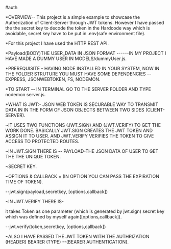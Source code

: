 #auth


*OVERVIEW--
This project is a simple example to showcase the Autherization of Client-Server through JWT tokens. However I have passed the the secret key to decode the token in the Hardcode way which is avoidable, secret key have to be put in .env(safe environment file).


*For this project I have used the HTTP REST API.

*Payload(BODY)THE USER_DATA IN JSON FORMAT
------IN MY PROJECT I HAVE MADE A DUMMY USER IN MODELS/dummyUser.js.

*PREREQUISITE - HAVING NODE INSTALLED IN YOUR SYSTEM, NOW IN THE FOLDER STRUTURE YOU MUST HAVE SOME DEPENDENCIES -- EXPRESS, JSONWEBTOKEN, FS, NODEMON.

*TO START -- IN TERMINAL GO TO THE SERVER FOLDER AND TYPE nodemon server.js.


*WHAT IS JWT:-
JSON WEB TOKEN IS SECURABLE WAY TO TRANSMIT DATA IN IN THE FORM OF JSON OBJECTS BETWEEN TWO SIDES (CLIENT-SERVER).

~IT USES TWO FUNCTIONS (JWT.SIGN) AND (JWT.VERIFY) TO GET THE WORK DONE.
BASICALLY JWT.SIGN CREATES THE JWT TOKEN AND ASSIGN IT TO USER. AND JWT.VERIFY VERIFIES THE TOKEN TO GIVE ACCESS TO PROTECTED ROUTES.

~IN JWT.SIGN THERE IS -- 
PAYLOAD-THE JSON DATA OF USER TO GET THE THE UNIQUE TOKEN.


~SECRET KEY.


~OPTIONS & CALLBACK = (IN OPTION YOU CAN PASS THE EXPIRATION TIME OF TOKEN).

--jwt.sign(payload,secretkey, [options,callback])


~IN JWT.VERIFY THERE IS-

it takes Token as one parameter (which is generated by jwt.sign) secret key which was defined by myself again([options,callback]).

--jwt.verify(token,secretkey, [options,callback])


~ALSO I HAVE PASSED THE JWT TOKEN WITH THE AUTHRIZATION (HEADER) BEARER (TYPE) --(BEARER AUTHENTICATION).

